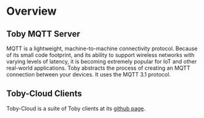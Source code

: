 # Overview

## Toby MQTT Server
MQTT is a lightweight, machine-to-machine connectivity protocol. Because of its small code footprint, and its ability to support wireless networks with varying levels of latency, it is becoming extremely popular for IoT and other real-world applications.
Toby abstracts the process of creating an MQTT connection between your devices. It uses the MQTT 3.1 protocol.


## Toby-Cloud Clients
Toby-Cloud is a suite of Toby clients at its [github page](https://github.com/toby-cloud).

